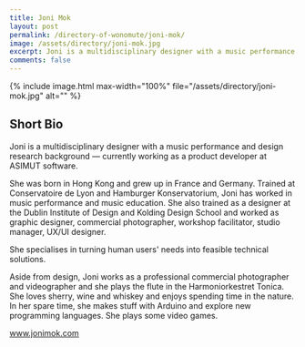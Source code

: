```yaml
---
title: Joni Mok
layout: post
permalink: /directory-of-wonomute/joni-mok/
image: /assets/directory/joni-mok.jpg
excerpt: Joni is a multidisciplinary designer with a music performance and design research background. 
comments: false
---
```


<div class="directory-post">
{% include image.html
max-width="100%" file="/assets/directory/joni-mok.jpg" alt="" %}
</div>

## Short Bio

Joni is a multidisciplinary designer with a music performance and design research background — currently working as a product developer at ASIMUT software. 

She was born in Hong Kong and grew up in France and Germany. Trained at Conservatoire de Lyon and Hamburger Konservatorium, Joni has worked in music performance and music education. She also trained as a designer at the Dublin Institute of Design and Kolding Design School and worked as graphic designer, commercial photographer, workshop facilitator, studio manager, UX/UI designer.

She specialises in turning human users' needs into feasible technical solutions.

Aside from design, Joni works as a professional commercial photographer and videographer and she plays the flute in the Harmoniorkestret Tonica. She loves sherry, wine and whiskey and enjoys spending time in the nature. In her spare time, she makes stuff with Arduino and explore new programming languages. She plays some video games.

www.jonimok.com
